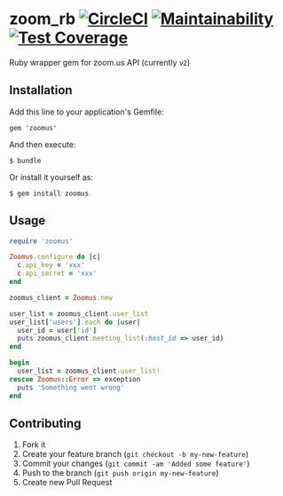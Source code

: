 # zoom_rb [![CircleCI](https://circleci.com/gh/hintmedia/zoomus.svg?style=svg)](https://circleci.com/gh/hintmedia/zoomus) [![Maintainability](https://api.codeclimate.com/v1/badges/802523e46478e660f96f/maintainability)](https://codeclimate.com/github/hintmedia/zoomus/maintainability) [![Test Coverage](https://api.codeclimate.com/v1/badges/802523e46478e660f96f/test_coverage)](https://codeclimate.com/github/hintmedia/zoomus/test_coverage)

Ruby wrapper gem for zoom.us API (currently `v2`)

## Installation

Add this line to your application's Gemfile:

    gem 'zoomus'

And then execute:

    $ bundle

Or install it yourself as:

    $ gem install zoomus

## Usage

```ruby
require 'zoomus'

Zoomus.configure do |c|
  c.api_key = 'xxx'
  c.api_secret = 'xxx'
end

zoomus_client = Zoomus.new

user_list = zoomus_client.user_list
user_list['users'].each do |user|
  user_id = user['id']
  puts zoomus_client.meeting_list(:host_id => user_id)
end

begin
  user_list = zoomus_client.user_list!
rescue Zoomus::Error => exception
  puts 'Something went wrong'
end
```


## Contributing

1. Fork it
2. Create your feature branch (`git checkout -b my-new-feature`)
3. Commit your changes (`git commit -am 'Added some feature'`)
4. Push to the branch (`git push origin my-new-feature`)
5. Create new Pull Request
